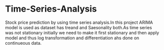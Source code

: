 # Time-Series-Analysis
Stock price prediction by using time series analysis.In this project ARIMA model is used as dataset has treand and Saesonality both.As time series was not stationary initially we need to make it first stationary and then apply model and thus log transformation and differentiation ahs done on continueous data.
